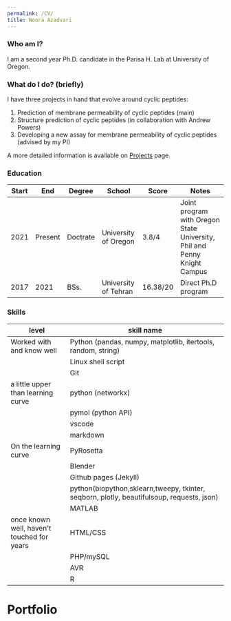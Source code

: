 ```yaml
---
permalink: /CV/
title: Noora Azadvari
---
```


### Who am I?

I am a second year Ph.D. candidate in the Parisa H. Lab at University of Oregon.

### What do I do? (briefly)

I have three projects in hand that evolve around cyclic peptides:
1. Prediction of membrane permeability of cyclic peptides (main)
2. Structure prediction of cyclic peptides (in collaboration with Andrew Powers)
3. Developing a new assay for membrane permeability of cyclic peptides (advised by my PI)

A more detailed information is available on [Projects](https://nooraaz.github.io/Projects/) page.

### Education

|Start|End|Degree|School|Score|Notes|
|-----|---|------|------|-----|-----|
|2021|Present|Doctrate|University of Oregon|3.8/4|Joint program with Oregon State University, Phil and Penny Knight Campus|
|2017|2021   |BSs.    |University of Tehran|16.38/20|Direct Ph.D program|

### Skills

|level|skill name|
|-----|------|
|Worked with and know well|Python (pandas, numpy, matplotlib, itertools, random, string)|
||Linux shell script|
||Git|
|a little upper than learning curve|python (networkx)|
||pymol (python API)| 
||vscode|
||markdown|
|On the learning curve|PyRosetta|
||Blender| 
||Github pages (Jekyll)| 
||python(biopython,sklearn,tweepy, tkinter, seqborn, plotly, beautifulsoup, requests, json)| 
||MATLAB| 
|once known well, haven't touched for years|HTML/CSS| 
||PHP/mySQL|
||AVR|
||R|

# Portfolio


